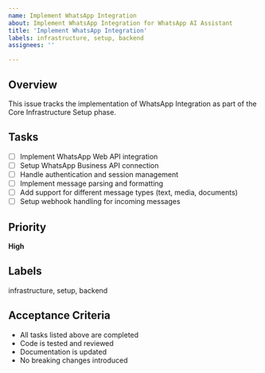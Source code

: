 ```yaml
---
name: Implement WhatsApp Integration
about: Implement WhatsApp Integration for WhatsApp AI Assistant
title: 'Implement WhatsApp Integration'
labels: infrastructure, setup, backend
assignees: ''

---
```


## Overview
This issue tracks the implementation of WhatsApp Integration as part of the Core Infrastructure Setup phase.

## Tasks
- [ ] Implement WhatsApp Web API integration
- [ ] Setup WhatsApp Business API connection
- [ ] Handle authentication and session management
- [ ] Implement message parsing and formatting
- [ ] Add support for different message types (text, media, documents)
- [ ] Setup webhook handling for incoming messages

## Priority
**High**

## Labels
infrastructure, setup, backend

## Acceptance Criteria
- All tasks listed above are completed
- Code is tested and reviewed
- Documentation is updated
- No breaking changes introduced

